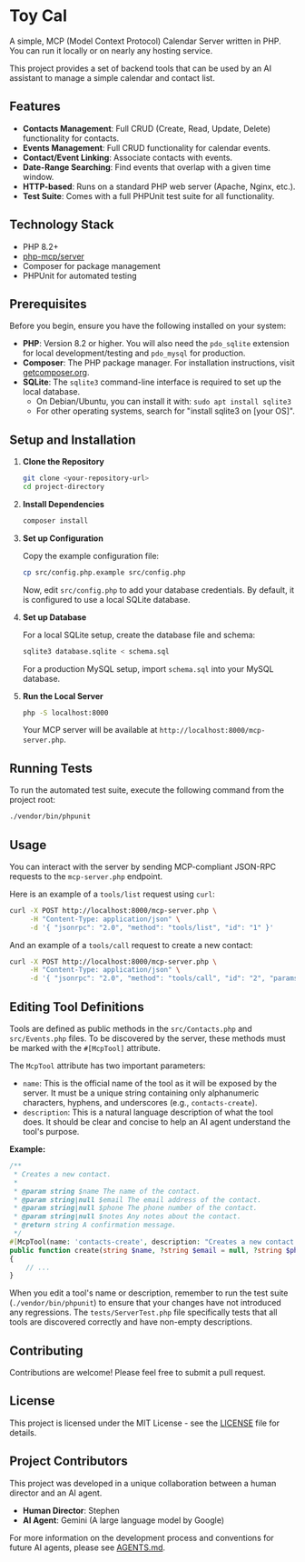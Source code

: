 # Toy Cal

A simple, MCP (Model Context Protocol) Calendar Server written in PHP.  You can run it locally or on nearly any hosting service.  

This project provides a set of backend tools that can be used by an AI assistant to manage a simple calendar and contact list.

## Features

- **Contacts Management**: Full CRUD (Create, Read, Update, Delete) functionality for contacts.
- **Events Management**: Full CRUD functionality for calendar events.
- **Contact/Event Linking**: Associate contacts with events.
- **Date-Range Searching**: Find events that overlap with a given time window.
- **HTTP-based**: Runs on a standard PHP web server (Apache, Nginx, etc.).
- **Test Suite**: Comes with a full PHPUnit test suite for all functionality.

## Technology Stack

- PHP 8.2+
- [php-mcp/server](https://github.com/php-mcp/server)
- Composer for package management
- PHPUnit for automated testing

## Prerequisites

Before you begin, ensure you have the following installed on your system:

- **PHP**: Version 8.2 or higher. You will also need the `pdo_sqlite` extension for local development/testing and `pdo_mysql` for production.
- **Composer**: The PHP package manager. For installation instructions, visit [getcomposer.org](https://getcomposer.org/download/).
- **SQLite**: The `sqlite3` command-line interface is required to set up the local database. 
    - On Debian/Ubuntu, you can install it with: `sudo apt install sqlite3`
    - For other operating systems, search for "install sqlite3 on [your OS]".

## Setup and Installation

1.  **Clone the Repository**
    ```bash
    git clone <your-repository-url>
    cd project-directory
    ```

2.  **Install Dependencies**
    ```bash
    composer install
    ```

3.  **Set up Configuration**

    Copy the example configuration file:
    ```bash
    cp src/config.php.example src/config.php
    ```
    Now, edit `src/config.php` to add your database credentials. By default, it is configured to use a local SQLite database.

4.  **Set up Database**

    For a local SQLite setup, create the database file and schema:
    ```bash
    sqlite3 database.sqlite < schema.sql
    ```
    For a production MySQL setup, import `schema.sql` into your MySQL database.

5.  **Run the Local Server**
    ```bash
    php -S localhost:8000
    ```
    Your MCP server will be available at `http://localhost:8000/mcp-server.php`.

## Running Tests

To run the automated test suite, execute the following command from the project root:

```bash
./vendor/bin/phpunit
```

## Usage

You can interact with the server by sending MCP-compliant JSON-RPC requests to the `mcp-server.php` endpoint.

Here is an example of a `tools/list` request using `curl`:

```bash
curl -X POST http://localhost:8000/mcp-server.php \
     -H "Content-Type: application/json" \
     -d '{ "jsonrpc": "2.0", "method": "tools/list", "id": "1" }'
```

And an example of a `tools/call` request to create a new contact:

```bash
curl -X POST http://localhost:8000/mcp-server.php \
     -H "Content-Type: application/json" \
     -d '{ "jsonrpc": "2.0", "method": "tools/call", "id": "2", "params": { "name": "John Doe", "email": "john.doe@example.com" } }'
```

## Editing Tool Definitions

Tools are defined as public methods in the `src/Contacts.php` and `src/Events.php` files. To be discovered by the server, these methods must be marked with the `#[McpTool]` attribute.

The `McpTool` attribute has two important parameters:

- `name`: This is the official name of the tool as it will be exposed by the server. It must be a unique string containing only alphanumeric characters, hyphens, and underscores (e.g., `contacts-create`).
- `description`: This is a natural language description of what the tool does. It should be clear and concise to help an AI agent understand the tool's purpose.

**Example:**
```php
/**
 * Creates a new contact.
 *
 * @param string $name The name of the contact.
 * @param string|null $email The email address of the contact.
 * @param string|null $phone The phone number of the contact.
 * @param string|null $notes Any notes about the contact.
 * @return string A confirmation message.
 */
#[McpTool(name: 'contacts-create', description: "Creates a new contact.")]
public function create(string $name, ?string $email = null, ?string $phone = null, ?string $notes = null): string
{
    // ...
}
```

When you edit a tool's name or description, remember to run the test suite (`./vendor/bin/phpunit`) to ensure that your changes have not introduced any regressions. The `tests/ServerTest.php` file specifically tests that all tools are discovered correctly and have non-empty descriptions.

## Contributing

Contributions are welcome! Please feel free to submit a pull request.

## License

This project is licensed under the MIT License - see the [LICENSE](LICENSE) file for details.

## Project Contributors

This project was developed in a unique collaboration between a human director and an AI agent.

- **Human Director**: Stephen
- **AI Agent**: Gemini (A large language model by Google)

For more information on the development process and conventions for future AI agents, please see [AGENTS.md](AGENTS.md).
